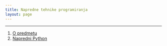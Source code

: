 ```yaml
---
title: Napredne tehnike programiranja
layout: page
---
```


---


1. [O predmetu](ntp/upoznavanje.html)
1. [Napredni Python](ntp/python_napredni.html)
